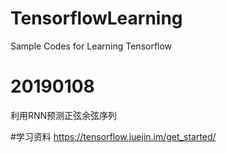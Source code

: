 # TensorflowLearning
Sample Codes for Learning Tensorflow


# 20190108
利用RNN预测正弦余弦序列

#学习资料
https://tensorflow.juejin.im/get_started/
